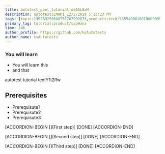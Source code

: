 ```yaml
---
title: autotest_pool_tutorial-deG5L8xM
description: autotest32NWP1_12/2/2019 5:13:23 PM
tags: [topic:139269250608756787992873,products:tech/73554900100700000996,tutorial:experience/advanced]
primary_tag: tutorial:product/sapHana
time: 346
author_profile: https://github.com/ksAutotests
author_name: ksAutotests
---
```

### You will learn
- You will learn this
- and that

autotest tutorial textY1t2Rw

## Prerequisites
- Prerequisute1
- Prerequisute2
- Prerequisute3

[ACCORDION-BEGIN [](First step)]
[DONE]
[ACCORDION-END]

[ACCORDION-BEGIN [](Second step)]
[DONE]
[ACCORDION-END]

[ACCORDION-BEGIN [](Third step)]
[DONE]
[ACCORDION-END]

